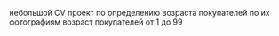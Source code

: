 небольшой CV проект по определению возраста покупателей по их фотографиям 
возраст покупателей от 1 до 99
